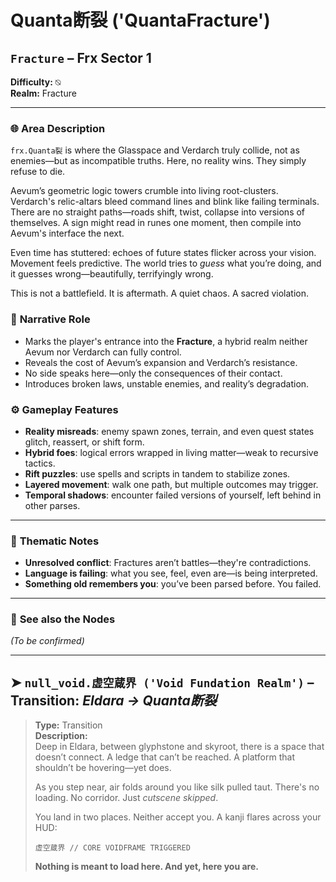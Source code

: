 # Quanta断裂 ('QuantaFracture')

## `Fracture` – Frx Sector 1

**Difficulty:** ⍉ <br>
**Realm:** Fracture

---

### 🌐 **Area Description**

`frx.Quanta裂` is where the Glasspace and Verdarch truly collide, not as enemies—but as incompatible truths. Here, no reality wins. They simply refuse to die.

Aevum’s geometric logic towers crumble into living root-clusters. Verdarch's relic-altars bleed command lines and blink like failing terminals. There are no straight paths—roads shift, twist, collapse into versions of themselves. A sign might read in runes one moment, then compile into Aevum's interface the next.

Even time has stuttered: echoes of future states flicker across your vision. Movement feels predictive. The world tries to *guess* what you’re doing, and it guesses wrong—beautifully, terrifyingly wrong.

This is not a battlefield. It is aftermath. A quiet chaos. A sacred violation.


### 🧩 **Narrative Role**

* Marks the player's entrance into the **Fracture**, a hybrid realm neither Aevum nor Verdarch can fully control.
* Reveals the cost of Aevum’s expansion and Verdarch’s resistance.
* No side speaks here—only the consequences of their contact.
* Introduces broken laws, unstable enemies, and reality’s degradation.


### ⚙️ **Gameplay Features**

* **Reality misreads**: enemy spawn zones, terrain, and even quest states glitch, reassert, or shift form.
* **Hybrid foes**: logical errors wrapped in living matter—weak to recursive tactics.
* **Rift puzzles**: use spells and scripts in tandem to stabilize zones.
* **Layered movement**: walk one path, but multiple outcomes may trigger.
* **Temporal shadows**: encounter failed versions of yourself, left behind in other parses.

---

### 🧠 **Thematic Notes**

* **Unresolved conflict**: Fractures aren’t battles—they're contradictions.
* **Language is failing**: what you see, feel, even are—is being interpreted.
* **Something old remembers you**: you’ve been parsed before. You failed.

---

### 📍 **See also the Nodes**

*(To be confirmed)*

---

## ➤ `null_void.虚空蔵界 ('Void Fundation Realm')` – Transition: *Eldara → Quanta断裂*

> **Type:** Transition <br>
> **Description:**<br>
> Deep in Eldara, between glyphstone and skyroot, there is a space that doesn’t connect. A ledge that can’t be reached. A platform that shouldn’t be hovering—yet does.
>
> As you step near, air folds around you like silk pulled taut. There's no loading. No corridor. Just *cutscene skipped*.
>
> You land in two places. Neither accept you. A kanji flares across your HUD:
>
> `虚空蔵界 // CORE VOIDFRAME TRIGGERED`
>
> **Nothing is meant to load here. And yet, here you are.**
